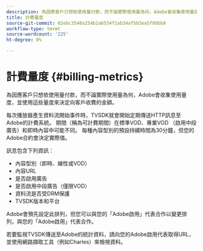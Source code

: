 ```yaml
---
description: 為因應客戶只想依使用量付款，而不論實際使用量為何，Adobe會收集使用量度，並使用這些量度來決定向客戶收費的金額。
title: 計費量度
source-git-commit: 02ebc3548a254b2a6554f1ab34afbb3ea5f09bb8
workflow-type: tm+mt
source-wordcount: '225'
ht-degree: 0%

---
```


# 計費量度 {#billing-metrics}

為因應客戶只想依使用量付款，而不論實際使用量為何，Adobe會收集使用量度，並使用這些量度來決定向客戶收費的金額。

每次播放器產生資料流開始事件時，TVSDK就會開始定期傳送HTTP訊息至Adobe的計費系統。 期間（稱為可計費期間）在標準VOD、專業VOD （啟用中段廣告）和即時內容中可能不同。 每種內容型別的預設持續時間為30分鐘，但您的Adobe合約會決定實際值。

訊息包含下列資訊：

* 內容型別（即時、線性或VOD）
* 內容URL
* 是否啟用廣告
* 是否啟用中段廣告（僅限VOD）
* 資料流是否受DRM保護
* TVSDK版本和平台

Adobe會預先設定此排列，但您可以與您的「Adobe啟用」代表合作以變更排列，與您的「Adobe啟用」代表合作。

若要監視TVSDK傳送至Adobe的統計資料，請向您的Adobe啟用代表取得URL，並使用網路擷取工具（例如Charles）來檢視資料。
